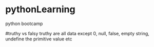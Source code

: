 # pythonLearning
python bootcamp

#truthy vs falsy
truthy are all data except 0, null, false, empty string, undefine the primitive value etc
